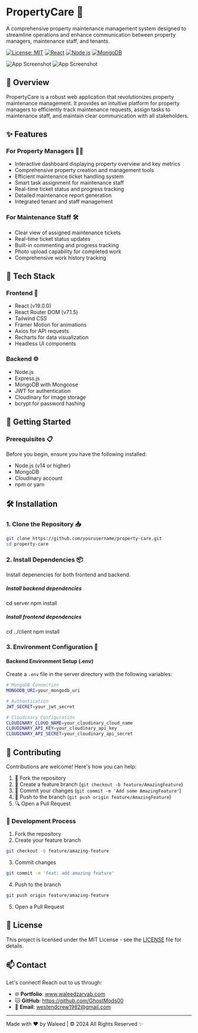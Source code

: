 # PropertyCare 🏢

A comprehensive property maintenance management system designed to streamline operations and enhance communication between property managers, maintenance staff, and tenants.

[![License: MIT](https://img.shields.io/badge/License-MIT-yellow.svg)](https://opensource.org/licenses/MIT)
[![React](https://img.shields.io/badge/React-19.0.0-blue.svg)](https://reactjs.org/)
[![Node.js](https://img.shields.io/badge/Node.js-14.x-green.svg)](https://nodejs.org/)
[![MongoDB](https://img.shields.io/badge/MongoDB-Latest-brightgreen.svg)](https://www.mongodb.com/)



![App Screenshot](https://i.imgur.com/BUP5NON.png)
![App Screenshot](https://i.imgur.com/mOE280U.jpeg)


## 🎯 Overview

PropertyCare is a robust web application that revolutionizes property maintenance management. It provides an intuitive platform for property managers to efficiently track maintenance requests, assign tasks to maintenance staff, and maintain clear communication with all stakeholders.

## ✨ Features

### For Property Managers 👨‍💼

- Interactive dashboard displaying property overview and key metrics
- Comprehensive property creation and management tools
- Efficient maintenance ticket handling system
- Smart task assignment for maintenance staff
- Real-time ticket status and progress tracking
- Detailed maintenance report generation
- Integrated tenant and staff management

### For Maintenance Staff 🛠️

- Clear view of assigned maintenance tickets
- Real-time ticket status updates
- Built-in commenting and progress tracking
- Photo upload capability for completed work
- Comprehensive work history tracking

## 🚀 Tech Stack

### Frontend 🎨
- React (v19.0.0)
- React Router DOM (v7.1.5)
- Tailwind CSS
- Framer Motion for animations
- Axios for API requests
- Recharts for data visualization
- Headless UI components

### Backend ⚙️
- Node.js
- Express.js
- MongoDB with Mongoose
- JWT for authentication
- Cloudinary for image storage
- bcrypt for password hashing

## 🌟 Getting Started

### Prerequisites 📋

Before you begin, ensure you have the following installed:

- Node.js (v14 or higher)
- MongoDB
- Cloudinary account
- npm or yarn
## 🛠️ Installation

### 1. Clone the Repository 📥

```bash
git clone https://github.com/yourusername/property-care.git
cd property-care
```
### 2. Install Dependencies 📦
Install depenencies for both frontend and backend.
##### Install backend dependencies
cd server
npm install

##### Install frontend dependencies
cd ../client
npm install

### 3. Environment Configuration 🔐

#### Backend Environment Setup (.env)

Create a `.env` file in the server directory with the following variables:

```bash
# MongoDB Connection
MONGODB_URI=your_mongodb_uri

# Authentication
JWT_SECRET=your_jwt_secret

# Cloudinary Configuration
CLOUDINARY_CLOUD_NAME=your_cloudinary_cloud_name
CLOUDINARY_API_KEY=your_cloudinary_api_key
CLOUDINARY_API_SECRET=your_cloudinary_api_secret
```
## 👥 Contributing

Contributions are welcome! Here's how you can help:

1. 🍴 Fork the repository
2. 🌱 Create a feature branch (`git checkout -b feature/AmazingFeature`)
3. 💫 Commit your changes (`git commit -m 'Add some AmazingFeature'`)
4. 🚀 Push to the branch (`git push origin feature/AmazingFeature`)
5. 🔍 Open a Pull Request

### 🔄 Development Process
1. Fork the repository
2. Create your feature branch
```bash
git checkout -b feature/amazing-feature
```
3. Commit changes
```bash
git commit -m 'feat: add amazing feature'
```
4. Push to the branch
```bash
git push origin feature/amazing-feature
```
5. Open a Pull Request



## 📄 License

This project is licensed under the MIT License - see the [LICENSE](LICENSE) file for details.

## 📫 Contact

Let's connect! Reach out to us through:

- 🌐 **Portfolio**: www.waleedzaryab.com
- 🐱 **GitHub**: https://github.com/GhostMods00
- 📧 **Email**: westendcrew1982@gmail.com

---

Made with ❤️ by Waleed | © 2024 All Rights Reserved ✨
